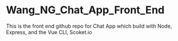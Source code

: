 # Wang_NG_Chat_App_Front_End
This is the front end github repo for Chat App which build with Node, Express, and the Vue CLI, Scoket.io
